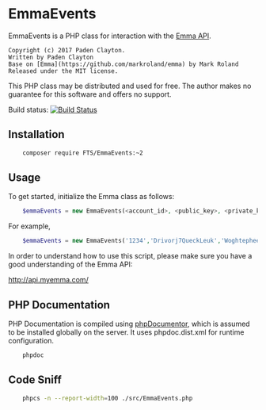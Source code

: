 EmmaEvents
====

EmmaEvents is a PHP class for interaction with the [Emma API](http://api.myemma.com).

    Copyright (c) 2017 Paden Clayton.
    Written by Paden Clayton
    Base on [Emma](https://github.com/markroland/emma) by Mark Roland
    Released under the MIT license.

This PHP class may be distributed and used for free. The author makes
no guarantee for this software and offers no support.

Build status: [![Build Status](https://travis-ci.org/spyke01/EmmaEvents.svg)](https://travis-ci.org/spyke01/EmmaEvents)

Installation
------------

```sh
    composer require FTS/EmmaEvents:~2
```

Usage
-----

To get started, initialize the Emma class as follows:

```php
    $emmaEvents = new EmmaEvents(<account_id>, <public_key>, <private_key>);
```

For example,

```php
    $emmaEvents = new EmmaEvents('1234','Drivorj7QueckLeuk','WoghtepheecijnibV');
```

In order to understand how to use this script, please make sure you
have a good understanding of the Emma API:

http://api.myemma.com/

## PHP Documentation

PHP Documentation is compiled using [phpDocumentor](http://www.phpdoc.org), which is assumed
to be installed globally on the server. It uses phpdoc.dist.xml for runtime configuration.

```sh
    phpdoc
```

## Code Sniff

```sh
    phpcs -n --report-width=100 ./src/EmmaEvents.php
```
